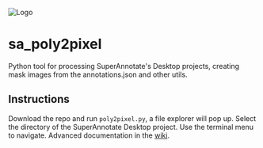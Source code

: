 ![Logo](https://user-images.githubusercontent.com/21974160/114913778-e3546380-9e21-11eb-8a53-ac02ad0592fc.png)

# sa_poly2pixel
Python tool for processing SuperAnnotate's Desktop projects, creating mask images from the annotations.json and other utils.

## Instructions
Download the repo and run `poly2pixel.py`, a file explorer will pop up. Select the directory of the SuperAnnotate Desktop project. Use the terminal menu to navigate. Advanced documentation in the [wiki](https://github.com/Jose-Verdu-Diaz/sa_poly2pixel/wiki).
